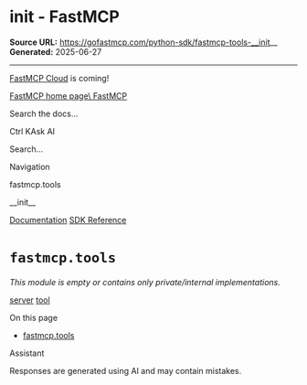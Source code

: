 # __init__ - FastMCP

**Source URL:** https://gofastmcp.com/python-sdk/fastmcp-tools-__init__
**Generated:** 2025-06-27

---

[FastMCP Cloud](https://fastmcp.link/x0Kyhy2) is coming!

[FastMCP home page\\
FastMCP](https://gofastmcp.com/)

Search the docs...

Ctrl KAsk AI

Search...

Navigation

fastmcp.tools

\_\_init\_\_

[Documentation](https://gofastmcp.com/getting-started/welcome) [SDK Reference](https://gofastmcp.com/python-sdk/fastmcp-exceptions)

# [​](https://gofastmcp.com/python-sdk/fastmcp-tools-__init__\#fastmcp-tools)  `fastmcp.tools`

_This module is empty or contains only private/internal implementations._

[server](https://gofastmcp.com/python-sdk/fastmcp-server-server) [tool](https://gofastmcp.com/python-sdk/fastmcp-tools-tool)

On this page

- [fastmcp.tools](https://gofastmcp.com/python-sdk/fastmcp-tools-__init__#fastmcp-tools)

Assistant

Responses are generated using AI and may contain mistakes.